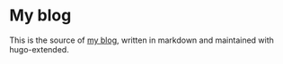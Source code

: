 # My blog

This is the source of [my blog](https://ohthehugemanatee.org), written in markdown and maintained with hugo-extended.

